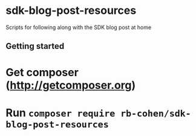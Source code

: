 sdk-blog-post-resources
=======================

Scripts for following along with the SDK blog post at home

Getting started
---------------

# Get composer (http://getcomposer.org)
# Run `composer require rb-cohen/sdk-blog-post-resources`
